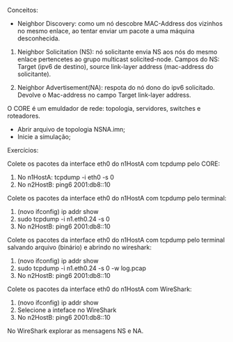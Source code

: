 Conceitos:

 - Neighbor Discovery: como um nó descobre MAC-Address dos vizinhos no mesmo enlace, 
   ao tentar enviar um pacote a uma máquina desconhecida. 

  1. Neighbor Solicitation (NS): nó solicitante envia NS aos nós do mesmo enlace pertencetes
     ao grupo multicast solicited-node. Campos do NS:  Target (ipv6 de destino),
     source link-layer address (mac-address do solicitante).

  2. Neighbor Advertisement(NA): respota do nó dono do ipv6 solicitado. 
     Devolve o Mac-address no campo Target link-layer address.  

O CORE é um emuldador de rede: topologia, servidores, switches e roteadores.

 - Abrir arquivo de topologia NSNA.imn;
 - Inicie a simulação;

Exercícios:

Colete os pacotes da interface eth0 do n1HostA com tcpdump pelo CORE: 
 
   1. No n1HostA: tcpdump -i eth0 -s 0 
   2. No n2HostB: ping6 2001:db8::10

Colete os pacotes da interface eth0 do n1HostA com tcpdump pelo terminal: 
 
   1. (novo ifconfig) ip addr show
   2. sudo tcpdump -i n1.eth0.24 -s 0 
   2. No n2HostB: ping6 2001:db8::10

Colete os pacotes da interface eth0 do n1HostA com tcpdump pelo terminal
salvando arquivo (binário) e abrindo no wireshark: 
 
   1. (novo ifconfig) ip addr show
   2. sudo tcpdump -i n1.eth0.24 -s 0 -w log.pcap 
   2. No n2HostB: ping6 2001:db8::10

Colete os pacotes da interface eth0 do n1HostA com WireShark: 
 
   1. (novo ifconfig) ip addr show
   2. Selecione a inteface no WireShark
   2. No n2HostB: ping6 2001:db8::10

No WireShark explorar as mensagens NS e NA.


 
